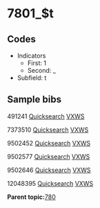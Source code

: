 # 7801\_$t

## Codes

-   Indicators
    -   First: 1
    -   Second: \_
-   Subfield: t

## Sample bibs

491241 [Quicksearch](https://search.library.yale.edu/catalog/491241) [VXWS](http://prodorbis.library.yale.edu:7014/vxws/GetHoldingsService?bibId=491241)

7373510 [Quicksearch](https://search.library.yale.edu/catalog/7373510) [VXWS](http://prodorbis.library.yale.edu:7014/vxws/GetHoldingsService?bibId=7373510)

9502452 [Quicksearch](https://search.library.yale.edu/catalog/9502452) [VXWS](http://prodorbis.library.yale.edu:7014/vxws/GetHoldingsService?bibId=9502452)

9502577 [Quicksearch](https://search.library.yale.edu/catalog/9502577) [VXWS](http://prodorbis.library.yale.edu:7014/vxws/GetHoldingsService?bibId=9502577)

9502646 [Quicksearch](https://search.library.yale.edu/catalog/9502646) [VXWS](http://prodorbis.library.yale.edu:7014/vxws/GetHoldingsService?bibId=9502646)

12048395 [Quicksearch](https://search.library.yale.edu/catalog/12048395) [VXWS](http://prodorbis.library.yale.edu:7014/vxws/GetHoldingsService?bibId=12048395)

**Parent topic:**[780](../../tags/780/780.md)

